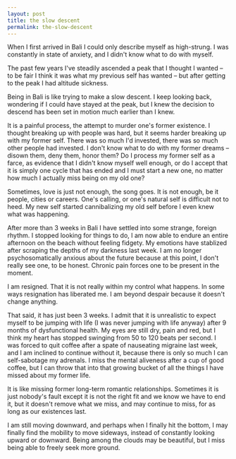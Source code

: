 ```yaml
---
layout: post
title: the slow descent
permalink: the-slow-descent
---
```

When I first arrived in Bali I could only describe myself as high-strung. I was constantly in state of anxiety, and I didn't know what to do with myself. 

The past few years I've steadily ascended a peak that I thought I wanted – to be fair I think it was what my previous self has wanted – but after getting to the peak I had altitude sickness. 

Being in Bali is like trying to make a slow descent. I keep looking back, wondering if I could have stayed at the peak, but I knew the decision to descend has been set in motion much earlier than I knew.

It is a painful process, the attempt to murder one's former existence. I thought breaking up with people was hard, but it seems harder breaking up with my former self. There was so much I'd invested, there was so much other people had invested. I don't know what to do with my former dreams – disown them, deny them, honor them? Do I process my former self as a farce, as evidence that I didn't know myself well enough, or do I accept that it is simply one cycle that has ended and I must start a new one, no matter how much I actually miss being on my old one?

Sometimes, love is just not enough, the song goes. It is not enough, be it people, cities or careers. One's calling, or one's natural self is difficult not to heed. My new self started cannibalizing my old self before I even knew what was happening. 

After more than 3 weeks in Bali I have settled into some strange, foreign rhythm. I stopped looking for things to do, I am now able to endure an entire afternoon on the beach without feeling fidgety. My emotions have stablized after scraping the depths of my darkness last week. I am no longer psychosomatically anxious about the future because at this point, I don't really see one, to be honest. Chronic pain forces one to be present in the moment.

I am resigned. That it is not really within my control what happens. In some ways resignation has liberated me. I am beyond despair because it doesn't change anything. 

That said, it has just been 3 weeks. I admit that it is unrealistic to expect myself to be jumping with life (I was never jumping with life anyway) after 9 months of dysfunctional health. My eyes are still dry, pain and red, but I think my heart has stopped swinging from 50 to 120 beats per second. I was forced to quit coffee after a spate of nauseating migraine last week, and I am inclined to continue without it, because there is only so much I can self-sabotage my adrenals. I miss the mental aliveness after a cup of good coffee, but I can throw that into that growing bucket of all the things I have missed about my former life.

It is like missing former long-term romantic relationships. Sometimes it is just nobody's fault except it is not the right fit and we know we have to end it, but it doesn't remove what we miss, and may continue to miss, for as long as our existences last.

I am still moving downward, and perhaps when I finally hit the bottom, I may finally find the mobility to move sideways, instead of constantly looking upward or downward. Being among the clouds may be beautiful, but I miss being able to freely seek more ground.
